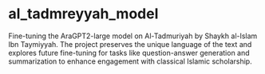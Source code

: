# al_tadmreyyah_model
Fine-tuning the AraGPT2-large model on Al-Tadmuriyah by Shaykh al-Islam Ibn Taymiyyah. The project preserves the unique language of the text and explores future fine-tuning for tasks like question-answer generation and summarization to enhance engagement with classical Islamic scholarship.
